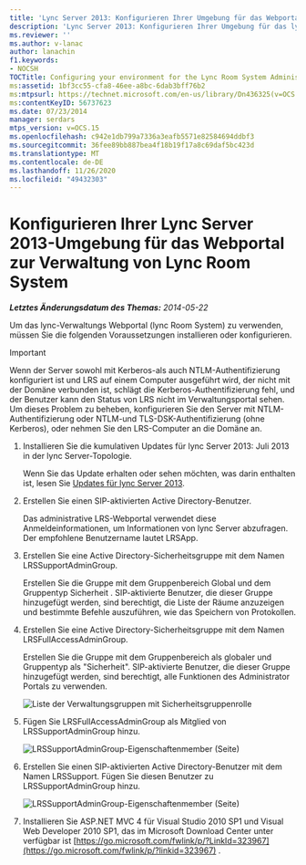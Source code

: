 ```yaml
---
title: 'Lync Server 2013: Konfigurieren Ihrer Umgebung für das Webportal zur Verwaltung von Lync Room System'
description: 'Lync Server 2013: Konfigurieren Ihrer Umgebung für das lync Room System administrative Web Portal.'
ms.reviewer: ''
ms.author: v-lanac
author: lanachin
f1.keywords:
- NOCSH
TOCTitle: Configuring your environment for the Lync Room System Administrative Web Portal
ms:assetid: 1bf3cc55-cfa8-46ee-a8bc-6dab3bff76b2
ms:mtpsurl: https://technet.microsoft.com/en-us/library/Dn436325(v=OCS.15)
ms:contentKeyID: 56737623
ms.date: 07/23/2014
manager: serdars
mtps_version: v=OCS.15
ms.openlocfilehash: c942e1db799a7336a3eafb5571e82584694ddbf3
ms.sourcegitcommit: 36fee89bb887bea4f18b19f17a8c69daf5bc423d
ms.translationtype: MT
ms.contentlocale: de-DE
ms.lasthandoff: 11/26/2020
ms.locfileid: "49432303"
---
```

# <a name="configuring-your-lync-server-2013-environment-for-the-lync-room-system-administrative-web-portal"></a>Konfigurieren Ihrer Lync Server 2013-Umgebung für das Webportal zur Verwaltung von Lync Room System

<div data-xmlns="http://www.w3.org/1999/xhtml">

<div class="topic" data-xmlns="http://www.w3.org/1999/xhtml" data-msxsl="urn:schemas-microsoft-com:xslt" data-cs="https://msdn.microsoft.com/">

<div data-asp="https://msdn2.microsoft.com/asp">



</div>

<div id="mainSection">

<div id="mainBody">

<span> </span>

_**Letztes Änderungsdatum des Themas:** 2014-05-22_

Um das lync-Verwaltungs Webportal (lync Room System) zu verwenden, müssen Sie die folgenden Voraussetzungen installieren oder konfigurieren.

<div>


> [!IMPORTANT]  
> Wenn der Server sowohl mit Kerberos-als auch NTLM-Authentifizierung konfiguriert ist und LRS auf einem Computer ausgeführt wird, der nicht mit der Domäne verbunden ist, schlägt die Kerberos-Authentifizierung fehl, und der Benutzer kann den Status von LRS nicht im Verwaltungsportal sehen. Um dieses Problem zu beheben, konfigurieren Sie den Server mit NTLM-Authentifizierung oder NTLM-und TLS-DSK-Authentifizierung (ohne Kerberos), oder nehmen Sie den LRS-Computer an die Domäne an.



</div>

1.  Installieren Sie die kumulativen Updates für lync Server 2013: Juli 2013 in der lync Server-Topologie.
    
    Wenn Sie das Update erhalten oder sehen möchten, was darin enthalten ist, lesen Sie [Updates für lync Server 2013](https://go.microsoft.com/fwlink/p/?linkid=323959).

2.  Erstellen Sie einen SIP-aktivierten Active Directory-Benutzer.
    
    Das administrative LRS-Webportal verwendet diese Anmeldeinformationen, um Informationen von lync Server abzufragen. Der empfohlene Benutzername lautet LRSApp.

3.  Erstellen Sie eine Active Directory-Sicherheitsgruppe mit dem Namen LRSSupportAdminGroup.
    
    Erstellen Sie die Gruppe mit dem Gruppenbereich  Global  und dem Gruppentyp  Sicherheit . SIP-aktivierte Benutzer, die dieser Gruppe hinzugefügt werden, sind berechtigt, die Liste der Räume anzuzeigen und bestimmte Befehle auszuführen, wie das Speichern von Protokollen.

4.  Erstellen Sie eine Active Directory-Sicherheitsgruppe mit dem Namen LRSFullAccessAdminGroup. 
    
    Erstellen Sie die Gruppe mit dem Gruppenbereich als globaler und Gruppentyp als "Sicherheit". SIP-aktivierte Benutzer, die dieser Gruppe hinzugefügt werden, sind berechtigt, alle Funktionen des Administrator Portals zu verwenden.
    
     
    
    ![Liste der Verwaltungsgruppen mit Sicherheitsgruppenrolle](images/Dn436325.5d432819-a2e2-452c-bc2a-5d4ee79d8c33(OCS.15).png "Liste der Verwaltungsgruppen mit Sicherheitsgruppenrolle")  
    
     

5.  Fügen Sie LRSFullAccessAdminGroup als Mitglied von LRSSupportAdminGroup hinzu.
    
    ![LRSSupportAdminGroup-Eigenschaftenmember (Seite)](images/Dn436325.91a4a28a-cacf-4ef6-aac1-915ec41c9648(OCS.15).png "LRSSupportAdminGroup-Eigenschaftenmember (Seite)")  
    
     

6.  Erstellen Sie einen SIP-aktivierten Active Directory-Benutzer mit dem Namen LRSSupport. Fügen Sie diesen Benutzer zu LRSSupportAdminGroup hinzu.
    
    ![LRSSupportAdminGroup-Eigenschaftenmember (Seite)](images/Dn436325.7638055d-22ac-4909-914d-1966f5623909(OCS.15).png "LRSSupportAdminGroup-Eigenschaftenmember (Seite)")  
    
     

7.  Installieren Sie ASP.NET MVC 4 für Visual Studio 2010 SP1 und Visual Web Developer 2010 SP1, das im Microsoft Download Center unter verfügbar ist [https://go.microsoft.com/fwlink/p/?LinkId=323967](https://go.microsoft.com/fwlink/p/?linkid=323967) .

</div>

<span> </span>

</div>

</div>

</div>

